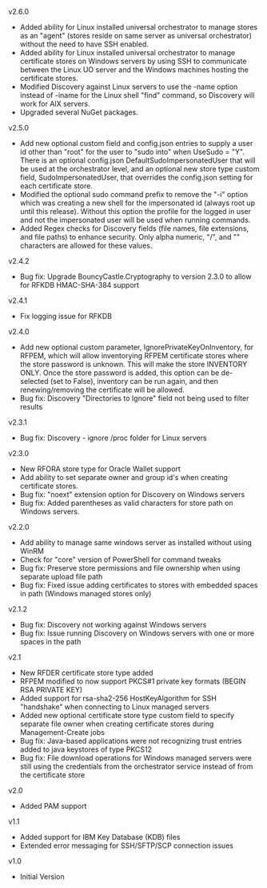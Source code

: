 v2.6.0
- Added ability for Linux installed universal orchestrator to manage stores as an "agent" (stores reside on same server as universal orchestrator) without the need to have SSH enabled.
- Added ability for Linux installed universal orchestrator to manage certificate stores on Windows servers by using SSH to communicate between the Linux UO server and the Windows machines hosting the certificate stores.
- Modified Discovery against Linux servers to use the -name option instead of -iname for the Linux shell "find" command, so Discovery will work for AIX servers.
- Upgraded several NuGet packages.

v2.5.0
- Add new optional custom field and config.json entries to supply a user id other than "root" for the user to "sudo into" when UseSudo = "Y".  There is an optional config.json DefaultSudoImpersonatedUser that will be used at the orchestrator level, and an optional new store type custom field, SudoImpersonatedUser, that overrides the config.json setting for each certificate store.
- Modified the optional sudo command prefix to remove the "-i" option which was creating a new shell for the impersonated id (always root up until this release).  Without this option the profile for the logged in user and not the impersonated user will be used when running commands.
- Added Regex checks for Discovery fields (file names, file extensions, and file paths) to enhance security.  Only alpha numeric, "/", and "\" characters are allowed for these values.

v2.4.2
- Bug fix: Upgrade BouncyCastle.Cryptography to version 2.3.0 to allow for RFKDB HMAC-SHA-384 support

v2.4.1
- Fix logging issue for RFKDB

v2.4.0
- Add new optional custom parameter, IgnorePrivateKeyOnInventory, for RFPEM, which will allow inventorying RFPEM certificate stores where the store password is unknown.  This will make the store INVENTORY ONLY.  Once the store password is added, this option can be de-selected (set to False), inventory can be run again, and then renewing/removing the certificate will be allowed.
- Bug fix: Discovery "Directories to Ignore" field not being used to filter results

v2.3.1
- Bug fix: Discovery - ignore /proc folder for Linux servers

v2.3.0
- New RFORA store type for Oracle Wallet support
- Add ability to set separate owner and group id's when creating certificate stores.
- Bug fix: "noext" extension option for Discovery on Windows servers
- Bug fix: Added parentheses as valid characters for store path on Windows servers.

v2.2.0
- Add ability to manage same windows server as installed without using WinRM
- Check for "core" version of PowerShell for command tweaks
- Bug fix: Preserve store permissions and file ownership when using separate upload file path
- Bug fix: Fixed issue adding certificates to stores with embedded spaces in path (Windows managed stores only)

v2.1.2
- Bug fix: Discovery not working against Windows servers
- Bug fix: Issue running Discovery on Windows servers with one or more spaces in the path

v2.1
- New RFDER certificate store type added
- RFPEM modified to now support PKCS#1 private key formats (BEGIN RSA PRIVATE KEY)
- Added support for rsa-sha2-256 HostKeyAlgorithm for SSH "handshake" when connecting to Linux managed servers
- Added new optional certificate store type custom field to specify separate file owner when creating certificate stores during Management-Create jobs
- Bug fix: Java-based applications were not recognizing trust entries added to java keystores of type PKCS12
- Bug fix: File download operations for Windows managed servers were still using the credentials from the orchestrator service instead of from the certificate store

v2.0
- Added PAM support

v1.1
- Added support for IBM Key Database (KDB) files
- Extended error messaging for SSH/SFTP/SCP connection issues

v1.0
- Initial Version
